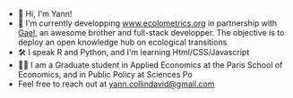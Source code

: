 - 👋 Hi, I'm Yann!
- 🌱 I'm currently developping www.ecolometrics.org in partnership with [Gael](https://github.com/gael-david), an awesome brother and full-stack developper. The objective is to deploy an open knowledge hub on ecological transitions
- 🛠 I speak R and Python, and I'm learning Html/CSS/Javascript
- 👨‍🎓 I am a Graduate student in Applied Economics at the Paris School of Economics, and in Public Policy at Sciences Po
- Feel free to reach out at [yann.collindavid@gmail.com](mailto:yann.collindavid@gmail.com)
